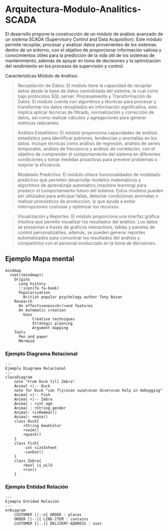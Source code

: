 # Arquitectura-Modulo-Analitics-SCADA

El desarrollo propone la construcción de un módulo de análisis avanzado de un sistema SCADA (Supervisory Control and Data Acquisition). Este módulo permite recopilar, procesar y analizar datos provenientes de los sistemas dentro de un entorno, con el objetivo de proporcionar información valiosa y conocimientos útiles para la predicción de la vida útil de los sistemas de mantenimiento, además de apoyar en toma de decisiones y la optimización del rendimiento en los procesos de supervisión y control.

Características Módulo de Análisis:

> Recopilación de Datos: El módulo tiene la capacidad de recopilar datos desde la base de datos centralizada del sistema, la cual corre bajo protocolos SQL server.
Procesamiento y Transformación de Datos: El módulo cuenta con algoritmos y técnicas para procesar y transformar los datos recopilados en información significativa, esto implica aplicar técnicas de filtrado, normalización y corrección de datos, así como realizar cálculos y agregaciones para generar métricas relevantes.

> Análisis Estadístico: El módulo proporciona capacidades de análisis estadístico para identificar patrones, tendencias y anomalías en los datos. Incluye técnicas como análisis de regresión, análisis de series temporales, análisis de frecuencia y análisis de correlación, con el objetivo de comprender el comportamiento del sistema en diferentes condiciones y tomar medidas proactivas para prevenir problemas o mejorar la eficiencia.

> Modelado Predictivo: El módulo ofrece funcionalidades de modelado predictivo que permiten desarrollar modelos matemáticos y algoritmos de aprendizaje automático (machine learning) para predecir el comportamiento futuro del sistema. Estos modelos pueden ser utilizados para anticipar fallas, detectar condiciones anómalas o realizar pronósticos de producción, lo que ayuda a evitar interrupciones costosas y optimizar los recursos.

> Visualización y Reportes: El módulo proporciona una interfaz gráfica intuitiva que permite visualizar los resultados del análisis. Los datos se presentan a través de gráficos interactivos, tablas y paneles de control personalizables, además, se pueden generar reportes automatizados para comunicar los resultados del análisis y compartirlos con el personal involucrado en la toma de decisiones.

## Ejemplo Mapa mental
```mermaid
mindmap
  root((mindmap))
    Origins
      Long history
      ::icon(fa fa-book)
      Popularisation
        British popular psychology author Tony Buzan
    Research
      On effectiveness<br/>and features
      On Automatic creation
        Uses
            Creative techniques
            Strategic planning
            Argument mapping
    Tools
      Pen and paper
      Mermaid
```


### Ejemplo Diagrama Relacional

```mermaid
---
Ejemplo Diagrama Relacional
---
classDiagram
    note "From Duck till Zebra"
    Animal <|-- Duck
    note for Duck "can fly\ncan swim\ncan dive\ncan help in debugging"
    Animal <|-- Fish
    Animal <|-- Zebra
    Animal : +int age
    Animal : +String gender
    Animal: +isMammal()
    Animal: +mate()
    class Duck{
        +String beakColor
        +swim()
        +quack()
    }
    class Fish{
        -int sizeInFeet
        -canEat()
    }
    class Zebra{
        +bool is_wild
        +run()
    }
```


### Ejemplo Entidad Relación

```mermaid
---
Ejemplo Entidad Relación
---
erDiagram
    CUSTOMER ||--o{ ORDER : places
    ORDER ||--|{ LINE-ITEM : contains
    CUSTOMER }|..|{ DELIVERY-ADDRESS : uses
```
